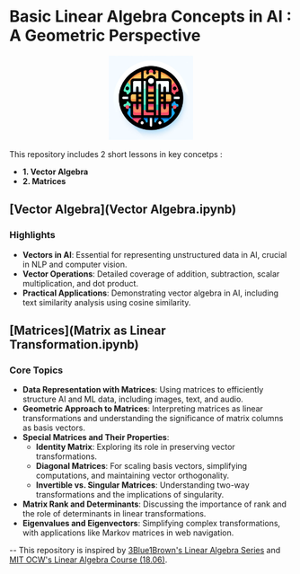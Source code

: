 # Basic Linear Algebra Concepts in AI : A Geometric Perspective
<p align="center">
  <img width="150" height="150" src="icon.webp">
</p>

 This repository includes 2 short lessons in key concetps :
 - **1. Vector Algebra**
 - **2. Matrices**

## [Vector Algebra](Vector Algebra.ipynb)

### Highlights

- **Vectors in AI**: Essential for representing unstructured data in AI, crucial in NLP and computer vision.
- **Vector Operations**: Detailed coverage of addition, subtraction, scalar multiplication, and dot product.
- **Practical Applications**: Demonstrating vector algebra in AI, including text similarity analysis using cosine similarity.

## [Matrices](Matrix as Linear Transformation.ipynb)

### Core Topics

- **Data Representation with Matrices**: Using matrices to efficiently structure AI and ML data, including images, text, and audio.
- **Geometric Approach to Matrices**: Interpreting matrices as linear transformations and understanding the significance of matrix columns as basis vectors.
- **Special Matrices and Their Properties**:
  - **Identity Matrix**: Exploring its role in preserving vector transformations.
  - **Diagonal Matrices**: For scaling basis vectors, simplifying computations, and maintaining vector orthogonality.
  - **Invertible vs. Singular Matrices**: Understanding two-way transformations and the implications of singularity.
- **Matrix Rank and Determinants**: Discussing the importance of rank and the role of determinants in linear transformations.
- **Eigenvalues and Eigenvectors**: Simplifying complex transformations, with applications like Markov matrices in web navigation.

--
This repository is inspired by [3Blue1Brown's Linear Algebra Series](https://www.3blue1brown.com/topics/linear-algebra) and [MIT OCW's Linear Algebra Course (18.06)](https://ocw.mit.edu/courses/18-06-linear-algebra-spring-2010/).







